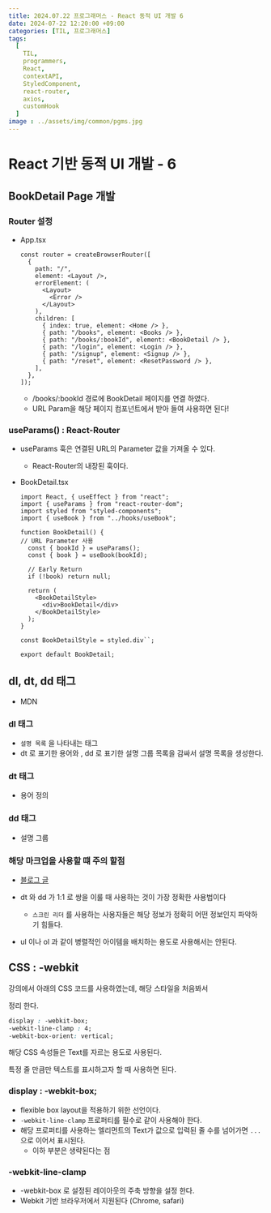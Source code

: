 ```yaml
---
title: 2024.07.22 프로그래머스 - React 동적 UI 개발 6
date: 2024-07-22 12:20:00 +09:00
categories: [TIL, 프로그래머스]
tags:
  [
    TIL,
    programmers,
    React,
    contextAPI,
    StyledComponent,
    react-router,
    axios,
    customHook
  ]
image : ../assets/img/common/pgms.jpg
---
```

# React 기반 동적 UI 개발 - 6

## BookDetail Page 개발

### Router 설정

- App.tsx
    
    ```tsx
    const router = createBrowserRouter([
      {
        path: "/",
        element: <Layout />,
        errorElement: (
          <Layout>
            <Error />
          </Layout>
        ),
        children: [
          { index: true, element: <Home /> },
          { path: "/books", element: <Books /> },
          { path: "/books/:bookId", element: <BookDetail /> },
          { path: "/login", element: <Login /> },
          { path: "/signup", element: <Signup /> },
          { path: "/reset", element: <ResetPassword /> },
        ],
      },
    ]);
    ```
    
    - /books/:bookId 경로에 BookDetail 페이지를 연결 하였다.
    - URL Param을 해당 페이지 컴포넌트에서 받아 들여 사용하면 된다!
    

### useParams() : React-Router

- useParams 훅은 연결된 URL의 Parameter 값을 가져올 수 있다.
    - React-Router의 내장된 훅이다.

- BookDetail.tsx
    
    ```tsx
    import React, { useEffect } from "react";
    import { useParams } from "react-router-dom";
    import styled from "styled-components";
    import { useBook } from "../hooks/useBook";
    
    function BookDetail() {
    // URL Parameter 사용
      const { bookId } = useParams();
      const { book } = useBook(bookId);
    
      // Early Return
      if (!book) return null;
    
      return (
        <BookDetailStyle>
          <div>BookDetail</div>
        </BookDetailStyle>
      );
    }
    
    const BookDetailStyle = styled.div``;
    
    export default BookDetail;
    
    ```
    

## dl, dt, dd 태그

- MDN

### dl 태그

- `설명 목록` 을 나타내는 태그
- dt 로 표기한 용어와 , dd 로 표기한 설명 그룹 목록을 감싸서 설명 목록을 생성한다.

### dt 태그

- 용어 정의

### dd 태그

- 설명 그룹

### 해당 마크업을 사용할 떄 주의 할점

- [블로그 글](https://aoa.gitbook.io/skymimo/aoa-2019/tips-2/dl-dt-dd-.)
- dt 와 dd 가 1:1 로 쌍을 이룰 때 사용하는 것이 가장 정확한 사용법이다
    - `스크린 리더` 를 사용하는 사용자들은 해당 정보가 정확히 어떤 정보인지 파악하기 힘들다.

- ul 이나 ol 과 같이 병렬적인 아이템을 배치하는 용도로 사용해서는 안된다.

## CSS : -webkit

강의에서 아래의 CSS 코드를 사용하였는데, 해당 스타일을 처음봐서

정리 한다.

```css
display : -webkit-box;
-webkit-line-clamp : 4;
-webkit-box-orient: vertical;
```

해당 CSS 속성들은 Text를 자르는 용도로 사용된다.

특정 줄 만큼만 텍스트를 표시하고자 할 때 사용하면 된다.

### display : -webkit-box;

- flexible box layout을 적용하기 위한 선언이다.
- `-webkit-line-clamp` 프로퍼티를 필수로 같이 사용해야 한다.
- 해당 프로퍼티를 사용하는 엘리먼트의 Text가 값으로 입력된 줄 수를 넘어가면 `...` 으로 이어서 표시된다.
    - 이하 부분은 생략된다는 점

### -webkit-line-clamp

- -webkit-box 로 설정된 레이아웃의 주축 방향을 설정 한다.
- Webkit 기반 브라우저에서 지원된다 (Chrome, safari)
